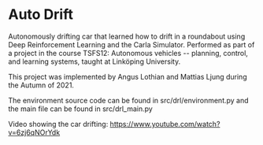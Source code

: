 # Auto Drift

Autonomously drifting car that learned how to drift in a roundabout using Deep Reinforcement Learning and the Carla Simulator. Performed as part of a project in the course TSFS12: Autonomous vehicles -- planning, control, and learning systems, taught at Linköping University. 

This project was implemented by Angus Lothian and Mattias Ljung during the Autumn of 2021.

The environment source code can be found in src/drl/environment.py and the main file can be found in src/drl_main.py

Video showing the car drifting: https://www.youtube.com/watch?v=6zj6qNOrYdk
